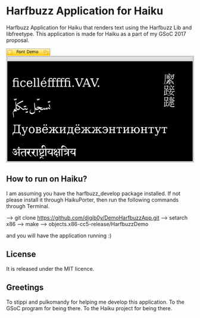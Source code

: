 Harfbuzz Application for Haiku
===========

Harfbuzz Application for Haiku that renders text using the Harfbuzz Lib and libfreetype.
This application is made for Haiku as a part of my GSoC 2017 proposal.

![screenshot1](screenshot.png)

How to run on Haiku?
-------
I am assuming you have the harfbuzz_develop package installed. If not please install it through HaikuPorter, then run the following commands through Terminal.

--> git clone https://github.com/digib0y/DemoHarfbuzzApp.git
--> setarch x86
--> make
--> objects.x86-cc5-release/HarfbuzzDemo

and you will have the application running :)

License
-------

It is released under the MIT licence.

Greetings
---------

To stippi and pulkomandy for helping me develop this application.
To the GSoC program for being there.
To the Haiku project for being there.